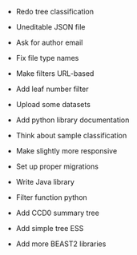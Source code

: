 - Redo tree classification
- Uneditable JSON file
- Ask for author email
- Fix file type names

- Make filters URL-based
- Add leaf number filter

- Upload some datasets

- Add python library documentation

- Think about sample classification
- Make slightly more responsive

- Set up proper migrations

- Write Java library
- Filter function python

- Add CCD0 summary tree
- Add simple tree ESS
- Add more BEAST2 libraries
